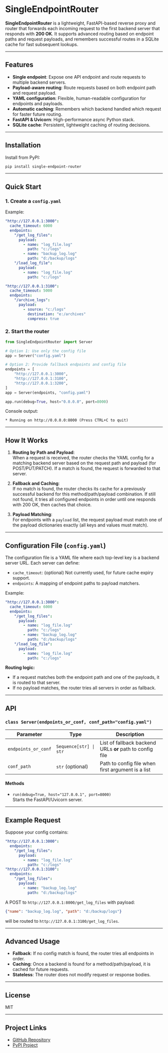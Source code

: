 # SingleEndpointRouter

**SingleEndpointRouter** is a lightweight, FastAPI-based reverse proxy and router that forwards each incoming request to the first backend server that responds with **200 OK**. It supports advanced routing based on endpoint paths and request payloads, and remembers successful routes in a SQLite cache for fast subsequent lookups.

---

## Features

- **Single endpoint**: Expose one API endpoint and route requests to multiple backend servers.
- **Payload-aware routing**: Route requests based on both endpoint path and request payload.
- **YAML configuration**: Flexible, human-readable configuration for endpoints and payloads.
- **Automatic caching**: Remembers which backend handled which request for faster future routing.
- **FastAPI & Uvicorn**: High-performance async Python stack.
- **SQLite cache**: Persistent, lightweight caching of routing decisions.

---

## Installation

Install from PyPI:

```bash
pip install single-endpoint-router
```

---

## Quick Start

### 1. Create a `config.yaml`

Example:

```yaml
"http://127.0.0.1:3000":
  cache_timeout: 6000
  endpoints:
    "/get_log_files":
      payload:
        - name: "log_file.log"
          path: "c:/logs"
        - name: "backup_log.log"
          path: "d:/backup/logs"
    "/load_log_file":
      payload:
        - name: "log_file.log"
          path: "c:/logs"

"http://127.0.0.1:3100":
  cache_timeout: 5000
  endpoints:
    "/archive_logs":
      payload:
        - source: "c:/logs"
          destination: "e:/archives"
          compress: true
```

### 2. Start the router

```python
from SingleEndpointRouter import Server

# Option 1: Use only the config file
app = Server("config.yaml")

# Option 2: Provide fallback endpoints and config file
endpoints = [
    "http://127.0.0.1:3000",
    "http://127.0.0.1:3100",
    "http://127.0.0.1:3200",
]
app = Server(endpoints, "config.yaml")

app.run(debug=True, host="0.0.0.0", port=8000)
```

Console output:

```
* Running on http://0.0.0.0:8000 (Press CTRL+C to quit)
```

---

## How It Works

1. **Routing by Path and Payload**:  
   When a request is received, the router checks the YAML config for a matching backend server based on the request path and payload (for POST/PUT/PATCH). If a match is found, the request is forwarded to that server.

2. **Fallback and Caching**:  
   If no match is found, the router checks its cache for a previously successful backend for this method/path/payload combination. If still not found, it tries all configured endpoints in order until one responds with 200 OK, then caches that choice.

3. **Payload Matching**:  
   For endpoints with a `payload` list, the request payload must match one of the payload dictionaries exactly (all keys and values must match).

---

## Configuration File (`config.yaml`)

The configuration file is a YAML file where each top-level key is a backend server URL. Each server can define:

- `cache_timeout`: (optional) Not currently used, for future cache expiry support.
- `endpoints`: A mapping of endpoint paths to payload matchers.

Example:

```yaml
"http://127.0.0.1:3000":
  cache_timeout: 6000
  endpoints:
    "/get_log_files":
      payload:
        - name: "log_file.log"
          path: "c:/logs"
        - name: "backup_log.log"
          path: "d:/backup/logs"
    "/load_log_file":
      payload:
        - name: "log_file.log"
          path: "c:/logs"
```

**Routing logic:**

- If a request matches both the endpoint path and one of the payloads, it is routed to that server.
- If no payload matches, the router tries all servers in order as fallback.

---

## API

### `class Server(endpoints_or_conf, conf_path="config.yaml")`

| Parameter             | Type                     | Description                                           |
| --------------------- | ------------------------ | ----------------------------------------------------- |
| `endpoints_or_conf`   | `Sequence[str] \| str`   | List of fallback backend URLs **or** path to config file |
| `conf_path`           | `str` (optional)         | Path to config file when first argument is a list     |

#### Methods

- `run(debug=True, host="127.0.0.1", port=8000)`  
  Starts the FastAPI/Uvicorn server.

---

## Example Request

Suppose your config contains:

```yaml
"http://127.0.0.1:3000":
  endpoints:
    "/get_log_files":
      payload:
        - name: "log_file.log"
          path: "c:/logs"
"http://127.0.0.1:3100":
  endpoints:
    "/get_log_files":
      payload:
        - name: "backup_log.log"
          path: "d:/backup/logs"
```

A POST to `http://127.0.0.1:8000/get_log_files` with payload:

```json
{"name": "backup_log.log", "path": "d:/backup/logs"}
```

will be routed to `http://127.0.0.1:3100/get_log_files`.

---

## Advanced Usage

- **Fallback**: If no config match is found, the router tries all endpoints in order.
- **Caching**: Once a backend is found for a method/path/payload, it is cached for future requests.
- **Stateless**: The router does not modify request or response bodies.

---

## License

MIT

---

## Project Links

- [GitHub Repository](https://github.com/dsharathrao/single-endpoint-router)
- [PyPI Project](https://pypi.org/project/single-endpoint-router/)
